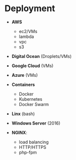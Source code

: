 # Deployment

- __AWS__
  - ec2/VMs
  - lambda
  - vpc
  - s3

- __Digital Ocean__ (Droplets/VMs)

- __Google Cloud__ (VMs)

- __Azure__ (VMs)

- __Containers__
  - Docker
  - Kubernetes
  - Docker Swarm

- __Linx__ (bash)

- __Windows Server__ (2016)

- __NGINX__:
  - load balancing
  - HTTP/HTTPS
  - php-fpm
